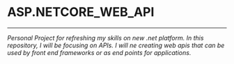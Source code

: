 # ASP.NETCORE_WEB_API
---
*Personal Project for refreshing my skills on new .net platform. In this repository, I will be focusing on APIs. I will ne creating web apis that can be used by front end frameworks or as end points for applications.*